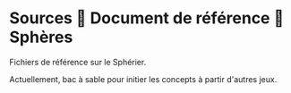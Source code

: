 # Sources  Document de référence  Sphères

Fichiers de référence sur le Sphérier.

Actuellement, bac à sable pour initier les concepts à partir d'autres jeux.

